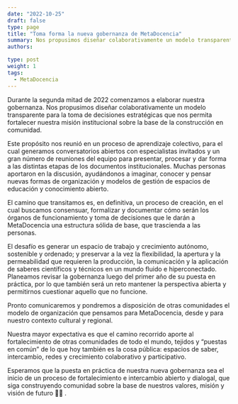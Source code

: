 ```yaml
---
date: "2022-10-25"
draft: false
type: page
title: "Toma forma la nueva gobernanza de MetaDocencia"
summary: Nos propusimos diseñar colaborativamente un modelo transparente para la toma de decisiones estratégicas que nos permita fortalecer nuestra misión institucional sobre la base de la construcción en comunidad.
authors: 

type: post
weight: 1
tags: 
  - MetaDocencia
---
```



Durante la segunda mitad de 2022 comenzamos a elaborar nuestra gobernanza. Nos propusimos diseñar colaborativamente un modelo transparente para la toma de decisiones estratégicas que nos permita fortalecer nuestra misión institucional sobre la base de la construcción en comunidad.

Este propósito nos reunió en un proceso de aprendizaje colectivo, para el cual generamos conversatorios abiertos con especialistas invitados y un gran número de reuniones del equipo para presentar, procesar y dar forma a las distintas etapas de los documentos institucionales. Muchas personas aportaron en la discusión, ayudándonos a imaginar, conocer y pensar nuevas formas de organización y modelos de gestión de espacios de educación y conocimiento abierto. 

El camino que transitamos es, en definitiva, un proceso de creación, en el cual buscamos consensuar, formalizar y documentar cómo serán los órganos de funcionamiento y toma de decisiones que le darán a MetaDocencia una estructura sólida de base, que trascienda a las personas. 

El desafío es generar un espacio de trabajo y crecimiento autónomo, sostenible y ordenado; y preservar a la vez la flexibilidad, la apertura y la permeabilidad que requieren la producción, la comunicación y la aplicación de saberes científicos y técnicos en un mundo fluido e hiperconectado.
Planeamos revisar la gobernanza luego del primer año de su puesta en práctica, por lo que también será un reto mantener la perspectiva abierta y permitirnos cuestionar aquello que no funcione. 

Pronto comunicaremos y pondremos a disposición de otras comunidades el modelo de organización que pensamos para MetaDocencia, desde y para nuestro contexto cultural y regional.

Nuestra mayor expectativa es que el camino recorrido aporte al fortalecimiento de otras comunidades de todo el mundo, tejidos y “puestas en común” de lo que hoy también es la cosa pública: espacios de saber, intercambio, redes y crecimiento colaborativo y participativo.

Esperamos que la puesta en práctica de nuestra nueva gobernanza sea el inicio de un proceso de fortalecimiento e intercambio abierto y dialogal, que siga construyendo comunidad sobre la base de nuestros valores, misión y visión de futuro 🙌🌱 .

